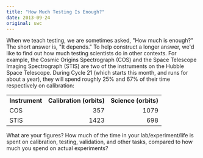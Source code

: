 ```yaml
---
title: "How Much Testing Is Enough?"
date: 2013-09-24
original: swc
---
```

<p>When we teach testing, we are sometimes asked, "How much is enough?"  The short answer is, "It depends."  To help construct a longer answer, we'd like to find out how much testing scientists do in other contexts.  For example, the Cosmic Origins Spectrograph (COS) and the Space Telescope Imaging Spectrograph (STIS) are two of the instruments on the Hubble Space Telescope.  During Cycle 21 (which starts this month, and runs for about a year), they will spend roughly 25% and 67% of their time respectively on calibration:</p>
<table class="centered">
  <tr>
    <th>Instrument</th>
    <th>Calibration (orbits)</th>
    <th>Science (orbits)</th>
  </tr>
  <tr>
    <td>COS</td>
    <td align="right">357</td>
    <td align="right">1079</td>
  </tr>
  <tr>
    <td>STIS</td>
    <td align="right">1423</td>
    <td align="right">698</td>
  </tr>
</table>
<p>What are your figures?  How much of the time in your lab/experiment/life is spent on calibration, testing, validation, and other tasks, compared to how much you spend on actual experiments?</p>
